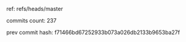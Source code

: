 ref: refs/heads/master

commits count:
237

prev commit hash:
f71466bd67252933b073a026db2133b9653ba27f
